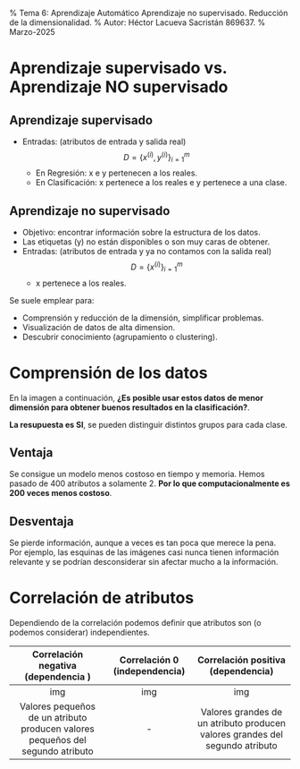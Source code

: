 % Tema 6: Aprendizaje Automático
  Aprendizaje no supervisado.
  Reducción de la dimensionalidad.
% Autor: Héctor Lacueva Sacristán 869637.
% Marzo-2025

# Aprendizaje supervisado vs. Aprendizaje NO supervisado

## Aprendizaje supervisado

- Entradas: (atributos de entrada y salida real)
    $$D = \{x^{(i)}, y^{(i)}\}^m_{i=1}$$
  - En Regresión: x e y pertenecen a los reales.
  - En Clasificación: x pertenece a los reales e y pertenece a una clase.


## Aprendizaje no supervisado

- Objetivo: encontrar información sobre la estructura de los datos.
- Las etiquetas (y) no están disponibles o son muy caras de obtener.
- Entradas: (atributos de entrada y ya no contamos con la salida real)
    $$D = \{x^{(i)}\}^m_{i=1}$$
  - x pertenece a los reales.

Se suele emplear para:

- Comprensión y reducción de la dimensión, simplificar problemas.
- Visualización de datos de alta dimension.
- Descubrir conocimiento (agrupamiento o clustering).

# Comprensión de los datos

En la imagen a continuación, **¿Es posible usar estos datos de menor dimensión para obtener buenos resultados en la clasificación?**.

**La resupuesta es SI**, se pueden distinguir distintos grupos para cada clase.

## Ventaja

Se consigue un modelo menos costoso en tiempo y memoria. Hemos pasado de 400 atributos a solamente 2.
**Por lo que computacionalmente es 200 veces menos costoso**.

## Desventaja

Se pierde información, aunque a veces es tan poca que merece la pena.
Por ejemplo, las esquinas de las imágenes casi nunca tienen información relevante y se podrían desconsiderar sin afectar mucho a la información.


# Correlación de atributos

Dependiendo de la correlación podemos definir que atributos son (o podemos considerar) independientes.

| Correlación negativa (dependencia )| Correlación 0 (independencia) | Correlación positiva (dependencia) |
|:-:|:-:|:-:|
|img|img|img|
|Valores pequeños de un atributo producen valores pequeños del segundo atributo|-|Valores grandes de un atributo producen valores grandes del segundo atributo|